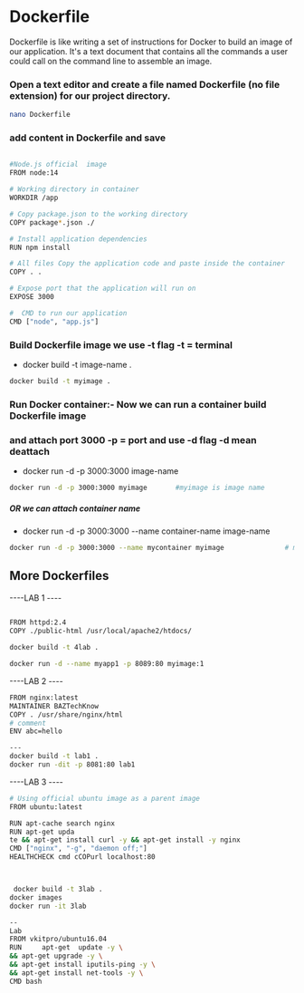 # Dockerfile
Dockerfile is like writing a set of instructions for Docker to build an image of our application. 
It's a text document that contains all the commands a user could call on the command line to assemble an image.

### Open a text editor and create a file named Dockerfile (no file extension) for our project directory.
```sh
nano Dockerfile
```
### add content in Dockerfile and save 

```sh

#Node.js official  image
FROM node:14

# Working directory in container
WORKDIR /app

# Copy package.json to the working directory
COPY package*.json ./

# Install application dependencies
RUN npm install

# All files Copy the application code and paste inside the container
COPY . .

# Expose port that the application will run on
EXPOSE 3000

#  CMD to run our application
CMD ["node", "app.js"]

```

### Build Dockerfile image we use -t flag -t = terminal

- docker build -t image-name . 

```sh
docker build -t myimage .
```

### Run Docker container:- Now we can run a container build Dockerfile image 
### and attach port 3000 -p = port and use -d flag -d mean deattach 

- docker run -d -p 3000:3000 image-name 

```sh
docker run -d -p 3000:3000 myimage       #myimage is image name
```            
##### OR we can attach container name 

- docker run -d -p 3000:3000 --name container-name image-name 

```sh
docker run -d -p 3000:3000 --name mycontainer myimage               # mycontainer is container name, myimage is image name 
```


## More Dockerfiles 

----LAB 1 ----
```sh
 
FROM httpd:2.4
COPY ./public-html /usr/local/apache2/htdocs/

docker build -t 4lab .

docker run -d --name myapp1 -p 8089:80 myimage:1
```

----LAB 2 ----

```sh
FROM nginx:latest
MAINTAINER BAZTechKnow 
COPY . /usr/share/nginx/html
# comment
ENV abc=hello

---
docker build -t lab1 .
docker run -dit -p 8081:80 lab1
```

----LAB 3 ----
```sh
# Using official ubuntu image as a parent image
FROM ubuntu:latest

RUN apt-cache search nginx
RUN apt-get upda
te && apt-get install curl -y && apt-get install -y nginx
CMD ["nginx", "-g", "daemon off;"]
HEALTHCHECK cmd cCOPurl localhost:80



 docker build -t 3lab .
docker images 
docker run -it 3lab

--
Lab
FROM vkitpro/ubuntu16.04
RUN     apt-get  update -y \
&& apt-get upgrade -y \
&& apt-get install iputils-ping -y \
&& apt-get install net-tools -y \
CMD bash
```

